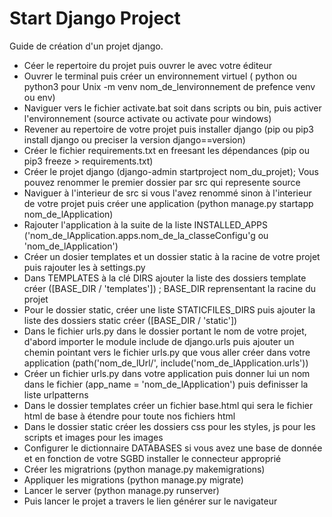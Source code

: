# Start Django Project
Guide de création d'un projet django.
- Céer le repertoire du projet puis ouvrer le avec votre éditeur
- Ouvrer le terminal puis créer un environnement virtuel  ( python ou python3 pour Unix -m venv nom_de_lenvironnement de prefence venv ou env)
- Naviguer vers le fichier activate.bat soit dans scripts ou bin, puis activer l'environnement (source activate ou activate pour windows)
- Revener au repertoire de votre projet puis installer django (pip ou pip3 install django ou preciser la version django==version)
- Créer le fichier requirements.txt en freesant les dépendances (pip ou pip3 freeze > requirements.txt)
- Créer le projet django (django-admin startproject nom_du_projet); Vous pouvez renommer le premier dossier par src qui represente source
- Naviguer à l'interieur de src si vous l'avez renommé sinon à l'interieur de votre projet puis créer une application  (python manage.py startapp nom_de_lApplication)
- Rajouter l'application à la suite de la liste INSTALLED_APPS ('nom_de_lApplication.apps.nom_de_la_classeConfigu'g ou 'nom_de_lApplication')
- Créer un dosier templates et un dossier static à la racine de votre projet puis rajouter les à settings.py
- Dans TEMPLATES à la clé DIRS ajouter la liste des dossiers template créer ([BASE_DIR / 'templates']) ; BASE_DIR reprensentant la racine du projet
- Pour le dossier static, créer une liste STATICFILES_DIRS puis ajouter la liste des dossiers static créer ([BASE_DIR / 'static'])
- Dans le fichier urls.py dans le dossier portant le nom de votre projet, d'abord importer le module include de django.urls puis ajouter un chemin pointant vers le fichier urls.py que vous aller créer dans votre application (path('nom_de_lUrl/', include('nom_de_lApplication.urls'))
- Créer un fichier urls.py dans votre application puis donner lui un nom dans le fichier (app_name = 'nom_de_lApplication') puis definisser la liste urlpatterns
- Dans le dossier templates créer un fichier base.html qui sera le fichier html de base à étendre pour toute nos fichiers html
- Dans le dossier static créer les dossiers css pour les styles, js pour les scripts et images pour les images
- Configurer le dictionnaire DATABASES si vous avez une base de donnée et en fonction de votre SGBD installer le connecteur approprié
- Créer les migratrions (python manage.py makemigrations)
- Appliquer les migrations (python manage.py migrate)
- Lancer le server (python manage.py runserver)
- Puis lancer le projet a travers le lien générer sur le navigateur
 
